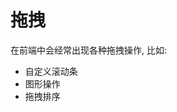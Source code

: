 <!--
 * @Author: whj
 * @Date: 2023-01-29 11:02:13
 * @LastEditors: whj
 * @LastEditTime: 2023-01-29 11:06:52
 * @FilePath: /cat-kit/docs/utils/fe/drag.md
 *
-->
# 拖拽

在前端中会经常出现各种拖拽操作, 比如:

- 自定义滚动条
- 图形操作
- 拖拽排序

